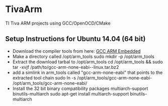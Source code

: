 # TivaArm

TI Tiva ARM projects using GCC/OpenOCD/CMake


## Setup Instructions for Ubuntu 14.04 (64 bit)

* Download the compiler tools from here: [GCC ARM Embedded](https://launchpad.net/gcc-arm-embedded/ "GCC ARM Embedded")
* Make a directory called /opt/arm_tools
  sudo mkdir -p /opt/arm_tools
* Extract the download tarbal to /opt/arm_tools
  cd /opt/arm_tools && sudo tar -xvjf /path/to/gcc-arm-none-eabi-<stuff>-linux.tar.bz2
* add a simlink in arm_tools called "gcc-arm-none-eabi" that points to the extracted tool chain
  sudo ln -s /opt/arm_tools/gcc-arm-none-eabi-<stuff> /opt/arm_tools/gcc-arm-none-eabi/
* Install the 32 bit binary compatibility packages multiarch-support binutils-multiarch
  sudo apt-get install multiarch-support binutils-multiarch








